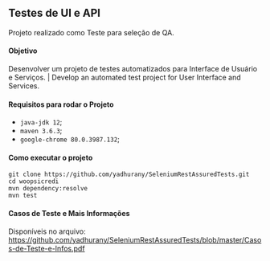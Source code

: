 ## Testes de UI e API 

Projeto realizado como Teste para seleção de QA. 

#### Objetivo 
Desenvolver um projeto de testes automatizados para Interface de Usuário e Serviços. | Develop an automated test project for User Interface and Services.

#### Requisitos para rodar o Projeto 
- `java-jdk 12`;
- `maven 3.6.3`;
- `google-chrome 80.0.3987.132`;

#### Como executar o projeto 
```
git clone https://github.com/yadhurany/SeleniumRestAssuredTests.git
cd woopsicredi
mvn dependency:resolve
mvn test
```

#### Casos de Teste e Mais Informações 

Disponíveis no arquivo:
https://github.com/yadhurany/SeleniumRestAssuredTests/blob/master/Casos-de-Teste-e-Infos.pdf


